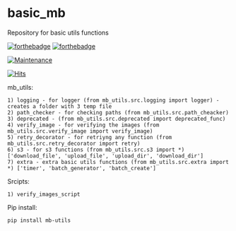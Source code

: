 # basic_mb
Repository for basic utils functions

[![forthebadge](https://forthebadge.com/images/badges/made-with-python.svg)](https://www.python.org/)
[![forthebadge](https://forthebadge.com/images/badges/built-by-neckbeards.svg)](https://github.com/bigmb)

[![Maintenance](https://img.shields.io/badge/Maintained%3F-yes-green.svg)](https://github.com/bigmb/mb_pandas/graphs/commit-activity)

[![Hits](https://hits.seeyoufarm.com/api/count/incr/badge.svg?url=https%3A%2F%2Fgithub.com%2Fbigmb%2Fmb_utils&count_bg=%2379C83D&title_bg=%23555555&icon=&icon_color=%23E7E7E7&title=hits&edge_flat=false)](https://hits.seeyoufarm.com)

mb_utils:

    1) logging - for logger (from mb_utils.src.logging import logger) - creates a folder with 3 temp file
    2) path_checker - for checking paths (from mb_utils.src.path_cheacker)
    3) deprecated - (from mb_utils.src.deprecated import deprecated_func)
    4) verify_image - for verifying the images (from mb_utils.src.verify_image import verify_image)
    5) retry_decorator - for retriyng any function (from mb_utils.src.retry_decorator import retry)
    6) s3 - for s3 functions (from mb_utils.src.s3 import *) ['download_file', 'upload_file', 'upload_dir', 'download_dir']
    7) extra - extra basic utils functions (from mb_utils.src.extra import *) ['timer', 'batch_generator', 'batch_create']

Srcipts:

    1) verify_images_script

Pip install:

    pip install mb-utils